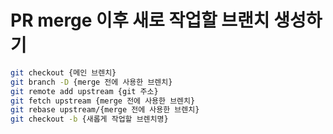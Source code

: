 # PR merge 이후 새로 작업할 브랜치 생성하기

```bash
git checkout {메인 브렌치}
git branch -D {merge 전에 사용한 브렌치}
git remote add upstream {git 주소}
git fetch upstream {merge 전에 사용한 브렌치}
git rebase upstream/{merge 전에 사용한 브렌치}
git checkout -b {새롭게 작업할 브렌치명}
```
